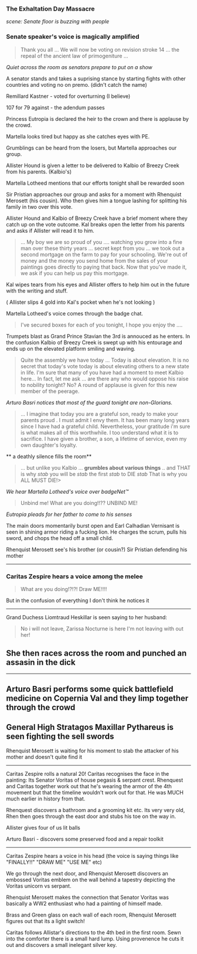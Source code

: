 ### The Exhaltation Day Massacre 
_scene:  Senate floor is buzzing with people_

### Senate speaker's voice is magically amplified
> Thank you all ... We will now be voting on revision stroke 14 ... the repeal of the ancient law of primogeniture ... 

_Quiet across the room as senators prepare to put on a show_

A senator stands and takes a suprising stance by starting fights with other countries and voting no on premo. (didn't catch the name)

Remillard Kastner - voted for overturning (I believe)

107 for 79 against - the adendum passes

Princess Eutropia is declared the heir to the crown and there is applause by the crowd.

Martella looks tired but happy as she catches eyes with PE.

Grumblings can be heard from the losers, but Martella approaches our group.

Allister Hound is given a letter to be delivered to Kalbio of Breezy Creek from his parents. (Kalbio's)

Martella Lotheed mentions that our efforts tonight shall be rewarded soon 

Sir Pristian approaches our group and asks for a moment with Rhenquist Merosett (his cousin).  Who then gives him a tongue lashing for splitting his family in two over this vote.

Allister Hound and Kalbio of Breezy Creek have a brief moment where they catch up on the vote outcome.  Kal breaks open the letter from his parents and asks if Allister will read it to him.

> ... My boy we are so proud of you .... watching you grow into a fine man over these thirty years ... secret kept from you ... we took out a second mortgage on the farm to pay for your schooling.  We're out of money and the money you send home from the sales of your paintings goes directly to paying that back.   Now that you've made it, we ask if you can help us pay this mortgage. 

Kal wipes tears from his eyes and Allister offers to help him out in the future with the writing and stuff.

( Allister slips 4 gold into Kal's pocket when he's not looking )

Martella Lotheed's voice comes through the badge chat. 
> I've secured boxes for each of you tonight, I hope you enjoy the ....


Trumpets blast as Grand Prince Stavian the 3rd is annouced as he enters.   In the confusion Kalbio of Breezy Creek is swept up with his entourage and ends up on the elevated platform smiling and waving.

> Quite the assembly we have today ... 
> Today is about elevation.  It is no secret that today's vote today is about elevating others to a new state in life.  I'm sure that many of you have had a moment to meet Kalbio here... In fact, let me ask ... are there any who would oppose his raise to nobility tonight?  No?  A round of applause is given for this new member of the peerage.

_Arturo Basri notices that most of the guard tonight are non-Glorians._

> ... I imagine that today you are a grateful son, ready to make your parents proud .   I must admit I envy them.  It has been many long years since I have had a grateful child.  Nevertheless, your gratitude i'm sure is what makes all of this worthwhile.  I too understand what it is to sacrifice.  I have given a brother, a son, a lifetime of service, even my own daughter's loyalty.

** a deathly silence fills the room**

> ... but unlike you Kalbio ... **grumbles about various things**
> .. and THAT is why *stab* you will be *stab* the first *stab* to DIE *stab*
> That is why you ALL MUST DIE!> 


_We hear Martella Lotheed's voice over badgeNet™_
> Unbind me!  What are you doing!!?? UNBIND ME!

_Eutropia pleads for her father to come to his senses_

The main doors momentarily burst open and Earl Calhadian Vernisant is seen in shining armor riding a fucking lion.  He charges the scrum, pulls his sword, and chops the head off a small child. 

Rhenquist Merosett see's his brother (or cousin?) Sir Pristian defending his mother

---
### Caritas Zespire hears a voice among the melee

> What are you doing!?!?! Draw ME!!!!

But in the confusion of everything I don't think he notices it

---

Grand Duchess Liomtraud Heskillar is seen saying to her husband:
> No i will not leave, Zarissa Nocturne is here I'm not leaving with out her!

She then races across the room and punched an assasin in the dick
---

---

Arturo Basri performs some quick battlefield medicine on Copernia Val and they limp together through the crowd
---

General High Stratagos Maxillar Pythareus is seen fighting the sell swords
---

Rhenquist Merosett is waiting for his moment to stab the attacker of his mother and doesn't quite find it

--- 

Caritas Zespire rolls a natural 20!
Caritas recognises the face in the painting:   Its Senator Voritas
of house pegasis & serpant crest.  Rhenquest and Caritas together work out that he's wearing the armor of the 4th movement but that the timeline wouldn't work out for that.  He was MUCH much earlier in history from that.

Rhenquest discovers a bathroom and a grooming kit etc.  Its very very old, Rhen then goes through the east door and stubs his toe on the way in.

Allister gives four of us lit balls

Arturo Basri - discovers some preserved food and a repair toolkit

---
Caritas Zespire hears a voice in his head (the voice is saying things like "FINALLY!!"  "DRAW ME" "USE ME" etc)

We go through the next door, and Rhenquist Merosett discovers an embossed Voritas emblem on the wall behind a tapestry depicting the Voritas unicorn vs serpant.

Rhenquist Merosett makes the connection that Senator Voritas was basically a WW2 enthusiast who had a painting of himself made.

Brass and Green glass on each wall of each room, Rhenquist Merosett figures out that its a light switch!

Caritas follows Allistar's directions to the 4th bed in the first room.  Sewn into the comforter there is a small hard lump.   Using provenence he cuts it out and discovers a small inelegant silver key.

